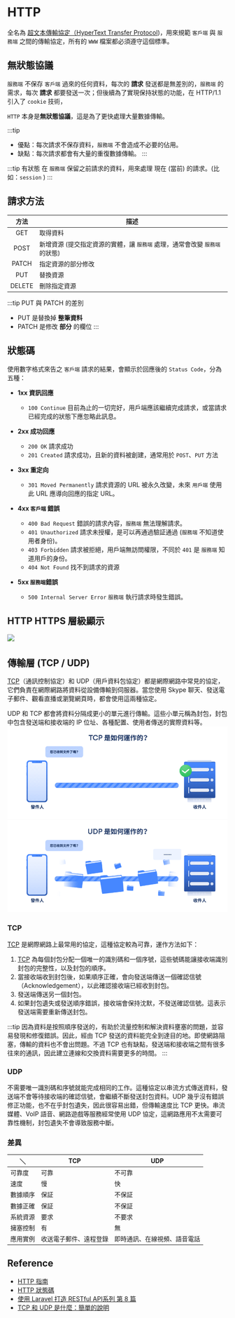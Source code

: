 # HTTP

全名為 [超文本傳輸協定（HyperText Transfer Protocol](https://zh.wikipedia.org/wiki/%E8%B6%85%E6%96%87%E6%9C%AC%E4%BC%A0%E8%BE%93%E5%8D%8F%E8%AE%AE))，用來規範 `客戶端` 與 `服務端` 之間的傳輸協定，所有的 `WWW` 檔案都必須遵守這個標準。

## 無狀態協議

`服務端` 不保存 `客戶端` 過來的任何資料，每次的 **請求** 發送都是無差別的，`服務端` 的需求，每次 **請求** 都要發送一次；但後續為了實現保持狀態的功能，在 HTTP/1.1 引入了 `cookie` 技術，

`HTTP` 本身是**無狀態協議**，這是為了更快處理大量數據傳輸。

:::tip
 - 優點：每次請求不保存資料，`服務端` 不會造成不必要的佔用。
 - 缺點：每次請求都會有大量的重復數據傳輸。
:::

:::tip 有狀態
在 `服務端` 保留之前請求的資料，用來處理 現在 (當前) 的請求。(比如：`session` )
:::

## 請求方法

|方法|描述|
|:-:|-|
| GET | 取得資料 |
| POST | 新增資源 (提交指定資源的實體，讓 `服務端` 處理，通常會改變 `服務端` 的狀態) |
| PATCH | 指定資源的部分修改 |
| PUT | 替換資源 |
| DELETE | 刪除指定資源 |

:::tip PUT 與 PATCH 的差別
- PUT 是替換掉 **整筆資料**
- PATCH 是修改 **部分** 的欄位
:::

## 狀態碼
使用數字格式來告之 `客戶端` 請求的結果，會顯示於回應後的 `Status Code`，分為五種：
- **1xx 資訊回應**
  - `100 Continue` 目前為止的一切完好，用戶端應該繼續完成請求，或當請求已經完成的狀態下應忽略此訊息。
- **2xx 成功回應**
  - `200 OK` 請求成功
  - `201 Created` 請求成功，且新的資料被創建，通常用於 `POST`、`PUT` 方法
- **3xx 重定向**
  - `301 Moved Permanently` 請求資源的 URL 被永久改變，未來 `用戶端` 使用此 URL 應導向回應的指定 URL。

- **4xx `客戶端` 錯誤**
  - `400 Bad Request` 錯誤的請求內容，`服務端` 無法理解請求。
  - `401 Unauthorized` 請求未授權，是可以再通過驗証通過 (`服務端` 不知道使用者身份)。
  - `403 Forbidden` 請求被拒絕，用戶端無訪問權限，不同於 `401` 是 `服務端` 知道用戶的身份。
  - `404 Not Found` 找不到請求的資源
- **5xx `服務端`錯誤** 
  - `500 Internal Server Error` `服務端` 執行請求時發生錯誤。 

## HTTP HTTPS 層級顯示
<img src="/Browser/img/http-https.jpeg">

## 傳輸層 (TCP / UDP)

[TCP]（通訊控制協定）和 UDP（用戶資料包協定）都是網際網路中常見的協定，它們負責在網際網路將資料從設備傳輸到伺服器。當您使用 Skype 聊天、發送電子郵件、觀看直播或瀏覽網頁時，都會使用這兩種協定。

UDP 和 TCP 都會將資料分隔成更小的單元進行傳輸。這些小單元稱為封包，封包中包含發送端和接收端的 IP 位址、各種配置、使用者傳送的實際資料等。
<img src="./img/TCP_vs_UDP_01_ZH-TW.gif">
<img src="./img/TCP_vs_UDP_02_ZH-TW.gif">

### TCP
[TCP]:/Browser/tcp.md
[TCP] 是網際網路上最常用的協定，這種協定較為可靠，運作方法如下：

1. [TCP] 為每個封包分配一個唯一的識別碼和一個序號，這些號碼能讓接收端識別封包的完整性，以及封包的順序。
2. 當接收端收到封包後，如果順序正確，會向發送端傳送一個確認信號（Acknowledgement），以此確認接收端已經收到封包。
3. 發送端傳送另一個封包。
4. 如果封包遺失或發送順序錯誤，接收端會保持沈默，不發送確認信號。這表示發送端需要重新傳送封包。

:::tip
因為資料是按照順序發送的，有助於流量控制和解決資料壅塞的問題，並容易發現和修復錯誤。因此，經由 TCP 發送的資料能完全到達目的地。即使網路阻塞，傳輸的資料也不會出問題。不過 TCP 也有缺點，發送端和接收端之間有很多往來的通訊，因此建立連線和交換資料需要更多的時間。
:::

### UDP

不需要唯一識別碼和序號就能完成相同的工作。這種協定以串流方式傳送資料，發送端不會等待接收端的確認信號，會繼續不斷發送封包資料。UDP 幾乎沒有錯誤修正功能，也不在乎封包遺失，因此很容易出錯，但傳輸速度比 TCP 更快。串流媒體、VoIP 語音、網路遊戲等服務經常使用 UDP 協定，這網路應用不太需要可靠性機制，封包遺失不會導致服務中斷。

### 差異
|＼|TCP|UDP|
|-|-|-|
|可靠度|可靠|不可靠|
|速度	|慢|快|
|數據順序|保証|不保証|
|數據正確|保証|不保証|
|系統資源|要求|不要求|
|擁塞控制|有|無|
|應用實例|收送電子郵件、遠程登錄|即時通訊、在線視頻、語音電話|
## Reference
- [HTTP 指南](https://halfrost.com/http/)
- [HTTP 狀態碼](https://developer.mozilla.org/zh-TW/docs/Web/HTTP/Status)
- [使用 Laravel 打造 RESTful API系列 第 8 篇](https://ithelp.ithome.com.tw/articles/10217459)
- [TCP 和 UDP 是什麼：簡單的說明](https://nordvpn.com/zh-tw/blog/tcp-udp-bijiao/)